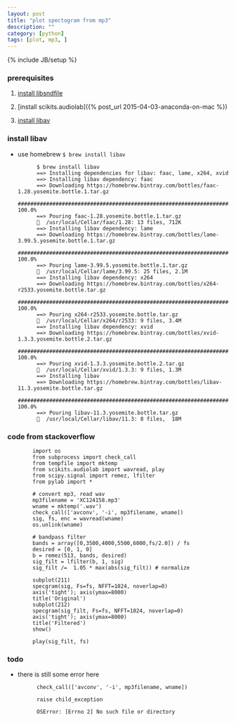 ```yaml
---
layout: post
title: "plot spectogram from mp3"
description: ""
category: [python]
tags: [plot, mp3, ]
---
```

{% include JB/setup %}


### prerequisites

1. [install libsndfile]()

1. [install scikits.audiolab]({% post_url 2015-04-03-anaconda-on-mac %})

1. [install libav](http://stackoverflow.com/questions/21495863/unable-to-install-avconv-libav)

### install libav

* use homebrew `$ brew install libav`

            $ brew install libav
            ==> Installing dependencies for libav: faac, lame, x264, xvid
            ==> Installing libav dependency: faac
            ==> Downloading https://homebrew.bintray.com/bottles/faac-1.28.yosemite.bottle.1.tar.gz
            ######################################################################## 100.0%
            ==> Pouring faac-1.28.yosemite.bottle.1.tar.gz
            🍺  /usr/local/Cellar/faac/1.28: 13 files, 712K
            ==> Installing libav dependency: lame
            ==> Downloading https://homebrew.bintray.com/bottles/lame-3.99.5.yosemite.bottle.1.tar.gz
            ######################################################################## 100.0%
            ==> Pouring lame-3.99.5.yosemite.bottle.1.tar.gz
            🍺  /usr/local/Cellar/lame/3.99.5: 25 files, 2.1M
            ==> Installing libav dependency: x264
            ==> Downloading https://homebrew.bintray.com/bottles/x264-r2533.yosemite.bottle.tar.gz
            ######################################################################## 100.0%
            ==> Pouring x264-r2533.yosemite.bottle.tar.gz
            🍺  /usr/local/Cellar/x264/r2533: 9 files, 3.4M
            ==> Installing libav dependency: xvid
            ==> Downloading https://homebrew.bintray.com/bottles/xvid-1.3.3.yosemite.bottle.2.tar.gz
            ######################################################################## 100.0%
            ==> Pouring xvid-1.3.3.yosemite.bottle.2.tar.gz
            🍺  /usr/local/Cellar/xvid/1.3.3: 9 files, 1.3M
            ==> Installing libav
            ==> Downloading https://homebrew.bintray.com/bottles/libav-11.3.yosemite.bottle.tar.gz
            ######################################################################## 100.0%
            ==> Pouring libav-11.3.yosemite.bottle.tar.gz
            🍺  /usr/local/Cellar/libav/11.3: 8 files,  18M

### code from stackoverflow

            import os
            from subprocess import check_call
            from tempfile import mktemp
            from scikits.audiolab import wavread, play
            from scipy.signal import remez, lfilter
            from pylab import *

            # convert mp3, read wav
            mp3filename = 'XC124158.mp3'
            wname = mktemp('.wav')
            check_call(['avconv', '-i', mp3filename, wname])
            sig, fs, enc = wavread(wname)
            os.unlink(wname)

            # bandpass filter
            bands = array([0,3500,4000,5500,6000,fs/2.0]) / fs
            desired = [0, 1, 0]
            b = remez(513, bands, desired)
            sig_filt = lfilter(b, 1, sig)
            sig_filt /=  1.05 * max(abs(sig_filt)) # normalize

            subplot(211)
            specgram(sig, Fs=fs, NFFT=1024, noverlap=0)
            axis('tight'); axis(ymax=8000)
            title('Original')
            subplot(212)
            specgram(sig_filt, Fs=fs, NFFT=1024, noverlap=0)
            axis('tight'); axis(ymax=8000)
            title('Filtered')
            show()

            play(sig_filt, fs)


### todo

* there is still some error here

            check_call(['avconv', '-i', mp3filename, wname])

            raise child_exception

            OSError: [Errno 2] No such file or directory